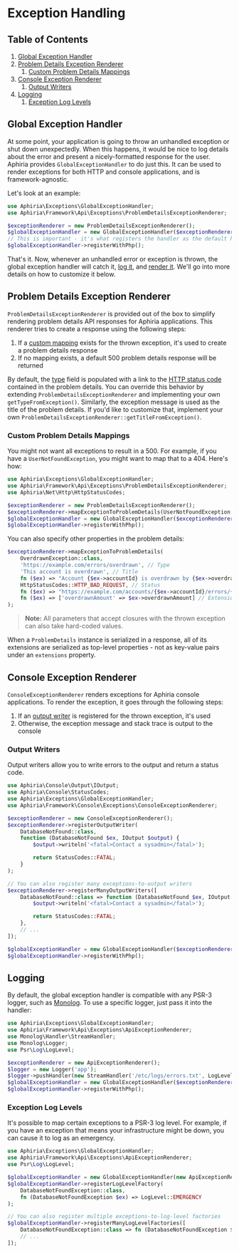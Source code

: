 <h1 id="doc-title">Exception Handling</h1>

<nav class="toc-nav" markdown="1">

<div class="toc-nav-contents" markdown="1">

<h2 id="table-of-contents">Table of Contents</h2>

1. [Global Exception Handler](#global-exception-handler)
2. [Problem Details Exception Renderer](#problem-details-exception-renderer)
   1. [Custom Problem Details Mappings](#custom-problem-details-mappings)
3. [Console Exception Renderer](#console-exception-renderer)
   1. [Output Writers](#output-writers)
3. [Logging](#logging)
   1. [Exception Log Levels](#exception-log-levels)

</div>

</nav>

<h2 id="global-exception-handler">Global Exception Handler</h2>

At some point, your application is going to throw an unhandled exception or shut down unexpectedly.  When this happens, it would be nice to log details about the error and present a nicely-formatted response for the user.  Aphiria provides `GlobalExceptionHandler` to do just this.  It can be used to render exceptions for both HTTP and console applications, and is framework-agnostic.

Let's look at an example:

```php
use Aphiria\Exceptions\GlobalExceptionHandler;
use Aphiria\Framework\Api\Exceptions\ProblemDetailsExceptionRenderer;

$exceptionRenderer = new ProblemDetailsExceptionRenderer();
$globalExceptionHandler = new GlobalExceptionHandler($exceptionRenderer);
// This is important - it's what registers the handler as the default handler in PHP
$globalExceptionHandler->registerWithPhp();
```

That's it.  Now, whenever an unhandled error or exception is thrown, the global exception handler will catch it, [log it](#logging), and [render it](#problem-details-exception-renderer).  We'll go into more details on how to customize it below.

<h2 id="problem-details-exception-renderer">Problem Details Exception Renderer</h2>

`ProblemDetailsExceptionRenderer` is provided out of the box to simplify rendering problem details API responses for Aphiria applications.  This renderer tries to create a response using the following steps:
  
1. If a [custom mapping](#custom-problem-details-mappings) exists for the thrown exception, it's used to create a problem details response
2. If no mapping exists, a default 500 problem details response will be returned

By default, the <a href="https://tools.ietf.org/html/rfc7807#section-3.1" target="_blank">type</a> field is populated with a link to the <a href="https://tools.ietf.org/html/rfc7231#section-6" target="_blank">HTTP status code</a> contained in the problem details.  You can override this behavior by extending `ProblemDetailsExceptionRenderer` and implementing your own `getTypeFromException()`.  Similarly, the exception message is used as the title of the problem details.  If you'd like to customize that, implement your own `ProblemDetailsExceptionRenderer::getTitleFromException()`.

<h3 id="custom-problem-details-mappings">Custom Problem Details Mappings</h3>

You might not want all exceptions to result in a 500.  For example, if you have a `UserNotFoundException`, you might want to map that to a 404.  Here's how:

```php
use Aphiria\Exceptions\GlobalExceptionHandler;
use Aphiria\Framework\Api\Exceptions\ProblemDetailsExceptionRenderer;
use Aphiria\Net\Http\HttpStatusCodes;

$exceptionRenderer = new ProblemDetailsExceptionRenderer();
$exceptionRenderer->mapExceptionToProblemDetails(UserNotFoundException::class, status: HttpStatusCodes::HTTP_NOT_FOUND);
$globalExceptionHandler = new GlobalExceptionHandler($exceptionRenderer);
$globalExceptionHandler->registerWithPhp();
```

You can also specify other properties in the problem details:

```php
$exceptionRenderer->mapExceptionToProblemDetails(
    OverdrawnException::class,
    'https://example.com/errors/overdrawn', // Type
    'This account is overdrawn', // Title
    fn ($ex) => "Account {$ex->accountId} is overdrawn by {$ex->overdrawnAmount}", // Detail
    HttpStatusCodes::HTTP_BAD_REQUEST, // Status
    fn ($ex) => "https://example.com/accounts/{$ex->accountId}/errors/{$ex->id}", // Instance
    fn ($ex) => ['overdrawnAmount' => $ex->overdrawnAmount] // Extensions
);
```

> **Note:** All parameters that accept closures with the thrown exception can also take hard-coded values.

When a `ProblemDetails` instance is serialized in a response, all of its extensions are serialized as top-level properties - not as key-value pairs under an `extensions` property.

<h2 id="console-exception-renderer">Console Exception Renderer</h2>

`ConsoleExceptionRenderer` renders exceptions for Aphiria console applications.  To render the exception, it goes through the following steps:

1. If an [output writer](#output-writers) is registered for the thrown exception, it's used
2. Otherwise, the exception message and stack trace is output to the console

<h3 id="output-writers">Output Writers</h3>

Output writers allow you to write errors to the output and return a status code.

```php
use Aphiria\Console\Output\IOutput;
use Aphiria\Console\StatusCodes;
use Aphiria\Exceptions\GlobalExceptionHandler;
use Aphiria\Framework\Console\Exceptions\ConsoleExceptionRenderer;

$exceptionRenderer = new ConsoleExceptionRenderer();
$exceptionRenderer->registerOutputWriter(
    DatabaseNotFound::class,
    function (DatabaseNotFound $ex, IOutput $output) {
        $output->writeln('<fatal>Contact a sysadmin</fatal>');

        return StatusCodes::FATAL;
    }
);

// You can also register many exceptions-to-output writers
$exceptionRenderer->registerManyOutputWriters([
    DatabaseNotFound::class => function (DatabaseNotFound $ex, IOutput $output) {
        $output->writeln('<fatal>Contact a sysadmin</fatal>');

        return StatusCodes::FATAL;
    },
    // ...
]);

$globalExceptionHandler = new GlobalExceptionHandler($exceptionRenderer);
$globalExceptionHandler->registerWithPhp();
```

<h2 id="logging">Logging</h2>

By default, the global exception handler is compatible with any PSR-3 logger, such as <a href="https://github.com/Seldaek/monolog" target="_blank">Monolog</a>.  To use a specific logger, just pass it into the handler:

```php
use Aphiria\Exceptions\GlobalExceptionHandler;
use Aphiria\Framework\Api\Exceptions\ApiExceptionRenderer;
use Monolog\Handler\StreamHandler;
use Monolog\Logger;
use Psr\Log\LogLevel;

$exceptionRenderer = new ApiExceptionRenderer();
$logger = new Logger('app');
$logger->pushHandler(new StreamHandler('/etc/logs/errors.txt', LogLevel::DEBUG));
$globalExceptionHandler = new GlobalExceptionHandler($exceptionRenderer, $logger);
$globalExceptionHandler->registerWithPhp();
```

<h3 id="exception-log-levels">Exception Log Levels</h3>

It's possible to map certain exceptions to a PSR-3 log level.  For example, if you have an exception that means your infrastructure might be down, you can cause it to log as an emergency.

```php
use Aphiria\Exceptions\GlobalExceptionHandler;
use Aphiria\Framework\Api\Exceptions\ApiExceptionRenderer;
use Psr\Log\LogLevel;

$globalExceptionHandler = new GlobalExceptionHandler(new ApiExceptionRenderer());
$globalExceptionHandler->registerLogLevelFactory(
    DatabaseNotFoundException::class,
    fn (DatabaseNotFoundException $ex) => LogLevel::EMERGENCY
);

// You can also register multiple exceptions-to-log-level factories
$globalExceptionHandler->registerManyLogLevelFactories([
    DatabaseNotFoundException::class => fn (DatabaseNotFoundException $ex) => LogLevel::EMERGENCY,
    // ...
]);
```
